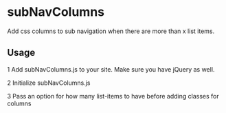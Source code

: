 subNavColumns
=============

Add css columns to sub navigation when there are more than x list items.


Usage
------

1 Add subNavColumns.js to your site. Make sure you have jQuery as well.

<!-- Link to subNavColumns.js -->
<script src="js/subNavColumns.js"></script>



2 Initialize subNavColumns.js 

<script>
	// Init subNavColumns
	$('.main-nav').subNavColumns();
</script>



3 Pass an option for how many list-items to have before adding classes for columns

<script>
	// Init subNavColumns
	$('.main-nav').subNavColumns({
		minLength:'5'
	});
</script>


